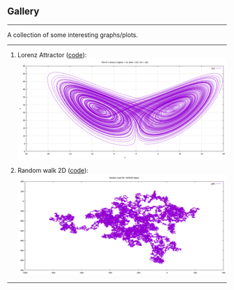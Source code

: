 ## Gallery

***
A collection of some interesting graphs/plots.

***

1. Lorenz Attractor ([code](https://github.com/mshreyes/Computational-Physics/blob/master/LSA/lorenz2.f95)): 
![Lorenz attractor](lorenz.png)


2. Random walk 2D ([code](https://github.com/mshreyes/Fortran_Programs/blob/master/Random_walk/RW2D.f95)):
![Random walk 2D](rdwalk.png)

***